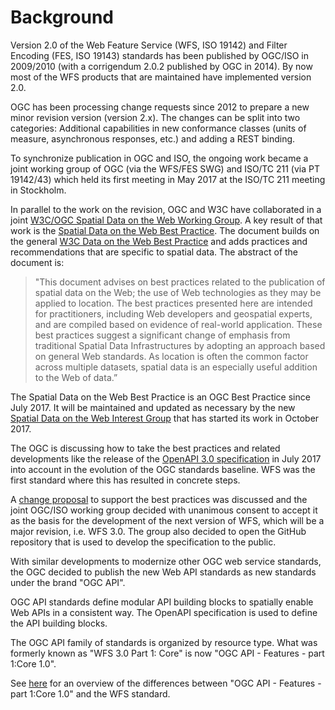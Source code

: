 # Background

Version 2.0 of the Web Feature Service (WFS, ISO 19142) and Filter Encoding (FES, ISO 19143) standards has been published by OGC/ISO in 2009/2010 (with a corrigendum 2.0.2 published by OGC in 2014). By now most of the WFS products that are maintained have implemented version 2.0.

OGC has been processing change requests since 2012 to prepare a new minor revision version (version 2.x). The changes can be split into two categories: Additional capabilities in new conformance classes (units of measure, asynchronous responses, etc.) and adding a REST binding.

To synchronize publication in OGC and ISO, the ongoing work became a joint working group of OGC (via the WFS/FES SWG) and ISO/TC 211 (via PT 19142/43) which held its first meeting in May 2017 at the ISO/TC 211 meeting in Stockholm.

In parallel to the work on the revision, OGC and W3C have collaborated in a joint [W3C/OGC Spatial Data on the Web Working Group](https://www.w3.org/2015/spatial/). A key result of that work is the [Spatial Data on the Web Best Practice](https://www.w3.org/TR/sdw-bp/). The document builds on the general [W3C Data on the Web Best Practice](https://www.w3.org/TR/dwbp/) and adds practices and recommendations that are specific to spatial data. The abstract of the document is:

>"This document advises on best practices related to the publication of spatial data on the Web; the use of Web technologies as they may be applied to location. The best practices presented here are intended for practitioners, including Web developers and geospatial experts, and are compiled based on evidence of real-world application. These best practices suggest a significant change of emphasis from traditional Spatial Data Infrastructures by adopting an approach based on general Web standards. As location is often the common factor across multiple datasets, spatial data is an especially useful addition to the Web of data.”

The Spatial Data on the Web Best Practice is an OGC Best Practice since July 2017. It will be maintained and updated as necessary by the new [Spatial Data on the Web Interest Group](https://www.w3.org/2017/sdwig/) that has started its work in October 2017.

The OGC is discussing how to take the best practices and related developments like the release of the [OpenAPI 3.0 specification](https://www.openapis.org/blog/2017/07/26/the-oai-announces-the-openapi-specification-3-0-0) in July 2017 into account in the evolution of the OGC standards baseline. WFS was the first standard where this has resulted in concrete steps.

A [change proposal](http://ogc.standardstracker.org/show_request.cgi?id=488) to support the best practices was discussed and the joint OGC/ISO working group decided with unanimous consent to accept it as the basis for the development of the next version of WFS, which will be a major revision, i.e. WFS 3.0. The group also decided to open the GitHub repository that is used to develop the specification to the public.

With similar developments to modernize other OGC web service standards, the OGC decided to publish the new Web API standards as new standards under the brand "OGC API".

OGC API standards define modular API building blocks to spatially enable Web APIs in a consistent way. The OpenAPI specification is used to define the API building blocks.

The OGC API family of standards is organized by resource type. What was formerly known as "WFS 3.0 Part 1: Core" is now "OGC API - Features - part 1:Core 1.0".

See [here](overview.md) for an overview of the differences between "OGC API - Features - part 1:Core 1.0" and the WFS standard.
